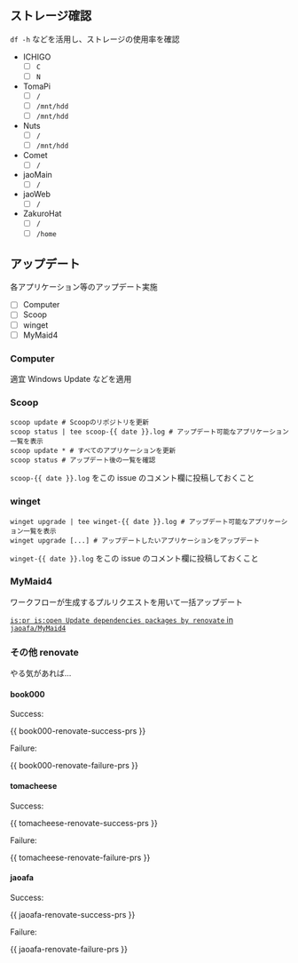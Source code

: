 ## ストレージ確認

`df -h` などを活用し、ストレージの使用率を確認

- ICHIGO
  - [ ] `C`
  - [ ] `N`
- TomaPi
  - [ ] `/`
  - [ ] `/mnt/hdd`
  - [ ] `/mnt/hdd`
- Nuts
  - [ ] `/`
  - [ ] `/mnt/hdd`
- Comet
  - [ ] `/`
- jaoMain
  - [ ] `/`
- jaoWeb
  - [ ] `/`
- ZakuroHat
  - [ ] `/`
  - [ ] `/home`

## アップデート

各アプリケーション等のアップデート実施

- [ ] Computer
- [ ] Scoop
- [ ] winget
- [ ] MyMaid4

### Computer

適宜 Windows Update などを適用

### Scoop

```shell
scoop update # Scoopのリポジトリを更新
scoop status | tee scoop-{{ date }}.log # アップデート可能なアプリケーション一覧を表示
scoop update * # すべてのアプリケーションを更新
scoop status # アップデート後の一覧を確認
```

`scoop-{{ date }}.log` をこの issue のコメント欄に投稿しておくこと

### winget

```shell
winget upgrade | tee winget-{{ date }}.log # アップデート可能なアプリケーション一覧を表示
winget upgrade [...] # アップデートしたいアプリケーションをアップデート
```

`winget-{{ date }}.log` をこの issue のコメント欄に投稿しておくこと

### MyMaid4

ワークフローが生成するプルリクエストを用いて一括アップデート

[`is:pr is:open Update dependencies packages by renovate` in `jaoafa/MyMaid4`](https://github.com/jaoafa/MyMaid4/pulls?q=is%3Apr+is%3Aopen+Update+dependencies+packages+by+renovate)

### その他 renovate

やる気があれば…

#### book000

Success:

{{ book000-renovate-success-prs }}

Failure:

{{ book000-renovate-failure-prs }}

#### tomacheese

Success:

{{ tomacheese-renovate-success-prs }}

Failure:

{{ tomacheese-renovate-failure-prs }}

#### jaoafa

Success:

{{ jaoafa-renovate-success-prs }}

Failure:

{{ jaoafa-renovate-failure-prs }}

